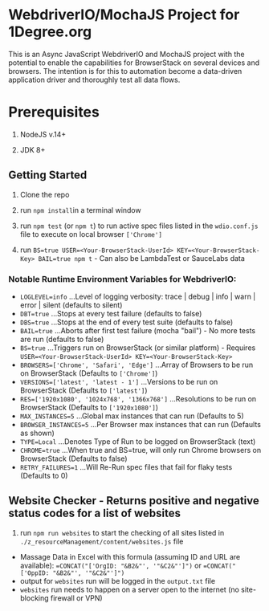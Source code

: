 # WebdriverIO/MochaJS Project for 1Degree.org

This is an Async JavaScript WebdriverIO and MochaJS project with the potential to enable the capabilities for BrowserStack on several devices and browsers. The intention is for this to automation become a data-driven application driver and thoroughly test all data flows.

# Prerequisites

1.  NodeJS v.14+

2.  JDK 8+

## Getting Started

1.  Clone the repo

2.  run `npm install`in a terminal window

3.  run `npm test` (or `npm t`) to run active spec files listed in the `wdio.conf.js` file to execute on local browser `['Chrome']`

4.  run `BS=true USER=<Your-BrowserStack-UserId> KEY=<Your-BrowserStack-Key> BAIL=true npm t` - Can also be LambdaTest or SauceLabs data

### Notable Runtime Environment Variables for WebdriverIO:

- `LOGLEVEL=info` ...Level of logging verbosity: trace | debug | info | warn | error | silent (defaults to silent)
- `DBT=true` ...Stops at every test failure (defaults to false)
- `DBS=true` ...Stops at the end of every test suite (defaults to false)
- `BAIL=true` ...Aborts after first test failure (mocha "bail") - No more tests are run (defaults to false)
- `BS=true` ...Triggers run on BrowserStack (or similar platform) - Requires `USER=<Your-BrowserStack-UserId> KEY=<Your-BrowserStack-Key>`
- `BROWSERS=['Chrome', 'Safari', 'Edge']` ...Array of Browsers to be run on BrowserStack (Defaults to `['Chrome']`)
- `VERSIONS=['latest', 'latest - 1']` ...Versions to be run on BrowserStack (Defaults to `['latest']`)
- `RES=['1920x1080', '1024x768', '1366x768']` ...Resolutions to be run on BrowserStack (Defaults to `['1920x1080']`)
- `MAX_INSTANCES=5` ...Global max instances that can run (Defaults to 5)
- `BROWSER_INSTANCES=5` ...Per Browser max instances that can run (Defaults as shown)
- `TYPE=Local` ...Denotes Type of Run to be logged on BrowserStack (text)
- `CHROME=true` ...When true and BS=true, will only run Chrome browsers on BrowserStack (Defaults to false)
- `RETRY_FAILURES=1` ...Will Re-Run spec files that fail for flaky tests (Defaults to 0)

## Website Checker - Returns positive and negative status codes for a list of websites

1.  run `npm run websites` to start the checking of all sites listed in `./z_resourceManagement/content/websites.js` file

- Massage Data in Excel with this formula (assuming ID and URL are available): `=CONCAT("['OrgID: "&B2&"', '"&C2&"']")` or `=CONCAT("['OppID: "&B2&"', '"&C2&"']")`
- output for `websites` run will be logged in the `output.txt` file
- `websites` run needs to happen on a server open to the internet (no site-blocking firewall or VPN)
